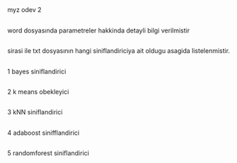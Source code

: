 

##
myz odev 2
##
word dosyasında parametreler hakkinda detayli bilgi verilmistir
##
sirasi ile txt dosyasının hangi siniflandiriciya ait oldugu asagida listelenmistir.
##
1 bayes siniflandirici
##
2 k means obekleyici
##
3 kNN siniflandirici
##
4 adaboost sinifflandirici
##
5 randomforest siniflandirici


